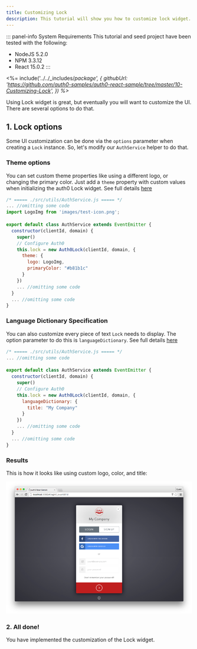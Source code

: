```yaml
---
title: Customizing Lock
description: This tutorial will show you how to customize lock widget.
---
```


::: panel-info System Requirements
This tutorial and seed project have been tested with the following:
* NodeJS 5.2.0
* NPM 3.3.12
* React 15.0.2
:::

<%= include('../../_includes/_package', {
  githubUrl: 'https://github.com/auth0-samples/auth0-react-sample/tree/master/10-Customizing-Lock',
}) %>_

Using Lock widget is great, but eventually you will want to customize the UI. There are several options to do that.

## 1. Lock options

Some UI customization can be done via the `options` parameter when creating a `Lock` instance.
So, let's modify our `AuthService` helper to do that.


### Theme options

You can set custom theme properties like using a different logo, or changing the primary color.
Just add a `theme` property with custom values when initializing the auth0 Lock widget.
See full details [here](/libraries/lock/v10/customization#theming-options)


```javascript
/* ===== ./src/utils/AuthService.js ===== */
... //omitting some code
import LogoImg from 'images/test-icon.png';

export default class AuthService extends EventEmitter {
  constructor(clientId, domain) {
    super()
    // Configure Auth0
    this.lock = new Auth0Lock(clientId, domain, {
      theme: {
        logo: LogoImg,
        primaryColor: "#b81b1c"
      }
    })
    ... //omitting some code
  }
  ... //omitting some code
}
```

### Language Dictionary Specification

You can also customize every piece of text `Lock` needs to display. The option parameter to do this is `languageDictionary`. 
See full details [here](/libraries/lock/v10/customization#languagedictionary-object-)

```javascript
/* ===== ./src/utils/AuthService.js ===== */
... //omitting some code

export default class AuthService extends EventEmitter {
  constructor(clientId, domain) {
    super()
    // Configure Auth0
    this.lock = new Auth0Lock(clientId, domain, {
      languageDictionary: {
        title: "My Company"
      }
    })
    ... //omitting some code
  }
  ... //omitting some code
}
```

### Results

This is how it looks like using custom logo, color, and title:

![Custom lock](/media/articles/reactjs/widget-custom-logo-color.png)


<!-- CSS specification -->

### 2. All done!

You have implemented the customization of the Lock widget.
